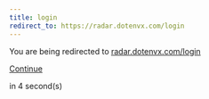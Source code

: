 ```yaml
---
title: login
redirect_to: https://radar.dotenvx.com/login
---
```


<div class="flex flex-col gap-6 mx-auto w-fit text-center items-center mt-40">
  <div class="flex flex-col gap-2">
    <span class="">You are being redirected to</span>
    <a href="https://radar.dotenvx.com/login"><u>radar.dotenvx.com/login</u></a>
  </div>

  <a class="btn-outline w-fit" href="https://radar.dotenvx.com/login">Continue</a>

  <span class="text-xs">in <span id="counter">4</span> second(s)</span>
</div>

<script>
  var interval
  interval = setInterval(function() {
    var div = document.querySelector("#counter")
    var count = div.textContent * 1 - 1
    div.textContent = count
    if (count <= 0) {
      window.location.replace("https://radar.dotenvx.com/login")
      clearInterval(interval)
    }
  }, 1000)
</script>
